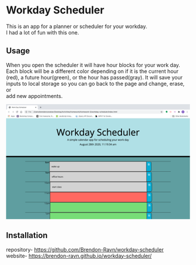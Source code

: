 # Workday Scheduler
This is an app for a planner or scheduler for your workday.<br />I had a lot of fun with this one.

## Usage
When you open the scheduler it will have hour blocks for your work day.<br />
Each block will be a different color depending on if it is the current hour <br />
(red), a future hour(green), or the hour has passed(gray). It will save your <br /> inputs to local storage so you can go back to the page and change, erase, or<br />
add new appointments.

![image](images/scheduler.png)

## Installation

repository- https://github.com/Brendon-Ravn/workday-scheduler
<br />
website- https://brendon-ravn.github.io/workday-scheduler/
